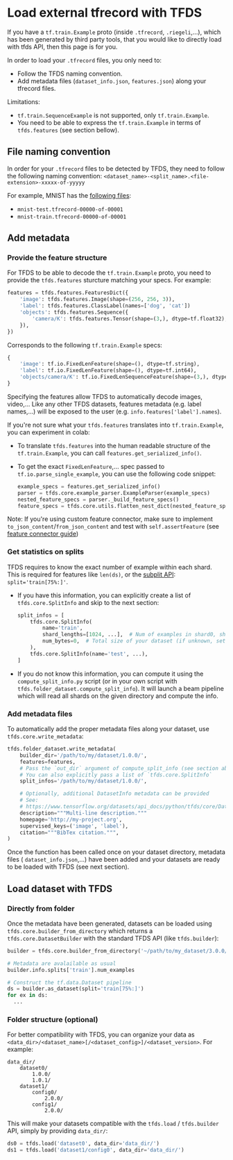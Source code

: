 # Load external tfrecord with TFDS


If you have a `tf.train.Example` proto (inside `.tfrecord`, `.riegeli`,...),
which has been generated by third party tools, that you would like to directly
load with tfds API, then this page is for you.

In order to load your `.tfrecord` files, you only need to:

*   Follow the TFDS naming convention.
*   Add metadata files (`dataset_info.json`, `features.json`) along your
    tfrecord files.

Limitations:

*   `tf.train.SequenceExample` is not supported, only `tf.train.Example`.
*   You need to be able to express the `tf.train.Example` in terms of
    `tfds.features` (see section bellow).

## File naming convention

In order for your `.tfrecord` files to be detected by TFDS, they need to follow
the following naming convention:
`<dataset_name>-<split_name>.<file-extension>-xxxxx-of-yyyyy`

For example, MNIST has the
[following files](https://console.cloud.google.com/storage/browser/tfds-data/datasets/mnist/3.0.1):

*   `mnist-test.tfrecord-00000-of-00001`
*   `mnist-train.tfrecord-00000-of-00001`


## Add metadata

### Provide the feature structure

For TFDS to be able to decode the `tf.train.Example` proto, you need to provide
the `tfds.features` sturcture matching your specs. For example:

```python
features = tfds.features.FeaturesDict({
    'image': tfds.features.Image(shape=(256, 256, 3)),
    'label': tfds.features.ClassLabel(names=['dog', 'cat'])
    'objects': tfds.features.Sequence({
        'camera/K': tfds.features.Tensor(shape=(3,), dtype=tf.float32),
    }),
})
```

Corresponds to the following `tf.train.Example` specs:

```python
{
    'image': tf.io.FixedLenFeature(shape=(), dtype=tf.string),
    'label': tf.io.FixedLenFeature(shape=(), dtype=tf.int64),
    'objects/camera/K': tf.io.FixedLenSequenceFeature(shape=(3,), dtype=tf.int64),
}
```

Specifying the features allow TFDS to automatically decode images, video,...
Like any other TFDS datasets, features metadata (e.g. label names,...) will be
exposed to the user (e.g. `info.features['label'].names`).

If you're not sure what your `tfds.features` translates into `tf.train.Example`,
you can experiment in colab:

*   To translate `tfds.features` into the human readable structure of the
    `tf.train.Example`, you can call `features.get_serialized_info()`.
*   To get the exact `FixedLenFeature`,... spec passed to
    `tf.io.parse_single_example`, you can use the following code snippet:

    ```python
    example_specs = features.get_serialized_info()
    parser = tfds.core.example_parser.ExampleParser(example_specs)
    nested_feature_specs = parser._build_feature_specs()
    feature_specs = tfds.core.utils.flatten_nest_dict(nested_feature_specs)
    ```

Note: If you're using custom feature connector, make sure to implement
`to_json_content`/`from_json_content` and test with `self.assertFeature` (see
[feature connector guide](https://www.tensorflow.org/datasets/features#create_your_own_tfdsfeaturesfeatureconnector))

### Get statistics on splits

TFDS requires to know the exact number of example within each shard. This is
required for features like `len(ds)`, or the
[subplit API](https://www.tensorflow.org/datasets/splits):
`split='train[75%:]'`.

*   If you have this information, you can explicitly create a list of
    `tfds.core.SplitInfo` and skip to the next section:

    ```python
    split_infos = [
        tfds.core.SplitInfo(
            name='train',
            shard_lengths=[1024, ...],  # Num of examples in shard0, shard1,...
            num_bytes=0,  # Total size of your dataset (if unknown, set to 0)
        ),
        tfds.core.SplitInfo(name='test', ...),
    ]
    ```

*   If you do not know this information, you can compute it using the
    `compute_split_info.py` script (or in your own script with
    `tfds.folder_dataset.compute_split_info`). It will launch a beam pipeline
    which will read all shards on the given directory and compute the info.


### Add metadata files

To automatically add the proper metadata files along your dataset, use
`tfds.core.write_metadata`:

```python
tfds.folder_dataset.write_metadata(
    builder_dir='/path/to/my/dataset/1.0.0/',
    features=features,
    # Pass the `out_dir` argument of compute_split_info (see section above)
    # You can also explicitly pass a list of `tfds.core.SplitInfo`
    split_infos='/path/to/my/dataset/1.0.0/',

    # Optionally, additional DatasetInfo metadata can be provided
    # See:
    # https://www.tensorflow.org/datasets/api_docs/python/tfds/core/DatasetInfo
    description="""Multi-line description."""
    homepage='http://my-project.org',
    supervised_keys=('image', 'label'),
    citation="""BibTex citation.""",
)
```

Once the function has been called once on your dataset directory, metadata files
( `dataset_info.json`,...) have been added and your datasets are ready to be
loaded with TFDS (see next section).

## Load dataset with TFDS

### Directly from folder

Once the metadata have been generated, datasets can be loaded using
`tfds.core.builder_from_directory` which returns a `tfds.core.DatasetBuilder`
with the standard TFDS API (like `tfds.builder`):

```python
builder = tfds.core.builder_from_directory('~/path/to/my_dataset/3.0.0/')

# Metadata are avalailable as usual
builder.info.splits['train'].num_examples

# Construct the tf.data.Dataset pipeline
ds = builder.as_dataset(split='train[75%:]')
for ex in ds:
  ...
```

### Folder structure (optional)

For better compatibility with TFDS, you can organize your data as
`<data_dir>/<dataset_name>[/<dataset_config>]/<dataset_version>`. For example:

```
data_dir/
    dataset0/
        1.0.0/
        1.0.1/
    dataset1/
        config0/
            2.0.0/
        config1/
            2.0.0/
```

This will make your datasets compatible with the `tfds.load` / `tfds.builder`
API, simply by providing `data_dir/`:

```python
ds0 = tfds.load('dataset0', data_dir='data_dir/')
ds1 = tfds.load('dataset1/config0', data_dir='data_dir/')
```
